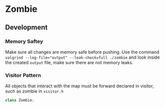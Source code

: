 # Zombie
## Development
### Memory Saftey
Make sure all changes are memory safe before pushing. Use the command `valgrind --log-file="output" --leak-check=full ./zombie` and look inside the created `output` file, make sure there are not memory leaks.  
### Visitor Pattern
All objects that interact with the map must be forward declared in visitor, such as zombie in `visitor.h`
```cpp
class Zombie;
```